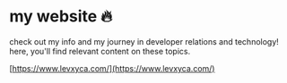 # my website 🔥

check out my info and my journey in developer relations and technology! here, you'll find relevant content on these topics.

[https://www.levxyca.com/](https://www.levxyca.com/)